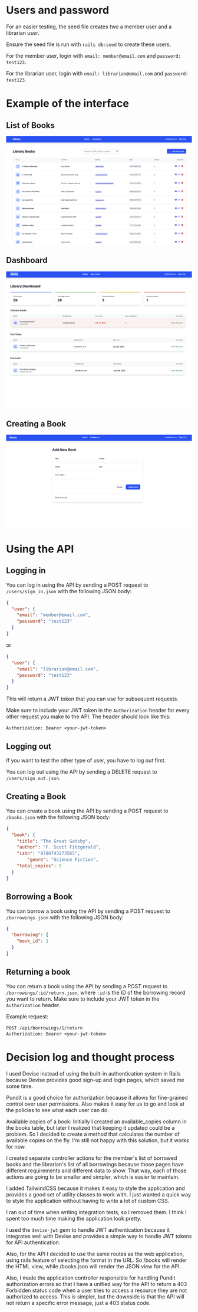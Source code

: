 # Users and password

For an easier testing, the seed file creates two a member user and a librarian user.

Ensure the seed file is run with `rails db:seed` to create these users.

For the member user, login with `email: member@email.com` and `password: test123`.

For the librarian user, login with `email: librarian@email.com` and `password: test123`.

# Example of the interface

## List of Books

![Example of the interface](library_1.png)

## Dashboard

![Example of the interface](library_2.png)

## Creating a Book

![Example of the interface](library_3.png)

# Using the API

## Logging in

You can log in using the API by sending a POST request to `/users/sign_in.json` with the following JSON body:

```json
{
  "user": {
    "email": "member@email.com",
    "password": "test123"
  }
}
```

or

```json
{
  "user": {
    "email": "librarian@email.com",
    "password": "test123"
  }
}
```

This will return a JWT token that you can use for subsequent requests.

Make sure to include your JWT token in the `Authorization` header for every other
request you make to the API. The header should look like this:

```
Authorization: Bearer <your-jwt-token>
```

## Logging out

If you want to test the other type of user, you have to log out first.

You can log out using the API by sending a DELETE request to `/users/sign_out.json`.

## Creating a Book

You can create a book using the API by sending a POST request to `/books.json` with the following JSON body:

```json
{
  "book": {
    "title": "The Great Gatsby",
    "author": "F. Scott Fitzgerald",
    "isbn": "9780743273565",
		"genre": "Science Fiction",
    "total_copies": 5
  }
}
```

## Borrowing a Book

You can borrow a book using the API by sending a POST request to `/borrowings.json` with the following JSON body:

```json
{
  "borrowing": {
    "book_id": 1
  }
}
```

## Returning a book

You can return a book using the API by sending a POST request to `/borrowings/:id/return.json`, where `:id` is the ID of the borrowing record you want to return.
Make sure to include your JWT token in the `Authorization` header.

Example request:

```
POST /api/borrowings/1/return
Authorization: Bearer <your-jwt-token>
```

# Decision log and thought process

I used Devise instead of using the built-in authentication system in Rails
because Devise provides good sign-up and login pages, which saved me some time.

Pundit is a good choice for authorization because it allows for
fine-grained control over user permissions. Also makes it easy for us to
go and look at the policies to see what each user can do.

Available copies of a book: Initially I created an available_copies column in
the books table, but later I realized that keeping it updated could be a problem.
So I decided to create a method that calculates the number of available copies
on the fly. I'm still not happy with this solution, but it works for now.

I created separate controller actions for the member's list of borrowed books
and the librarian's list of all borrowings because those pages have different
requirements and different data to show. That way, each of those
actions are going to be smaller and simpler, which is easier to maintain.

I added TailwindCSS because it makes it easy to style the application
and provides a good set of utility classes to work with. I just wanted a quick
way to style the application without having to write a lot of custom CSS.

I ran out of time when writing integration tests, so I removed them. I think I
spent too much time making the application look pretty.

I used the `devise-jwt` gem to handle JWT authentication because it integrates
well with Devise and provides a simple way to handle JWT tokens for API
authentication.

Also, for the API I decided to use the same routes as the web application,
using rails feature of selecting the format in the URL. So /books will render
the HTML view, while /books.json will render the JSON view for the API.

Also, I made the application controller responsible for handling Pundit
authorization errors so that I have a unified way for the API to return a
403 Forbidden status code when a user tries to access a resource they are
not authorized to access. This is simpler, but the downside is that
the API will not return a specific error message, just a 403 status code.